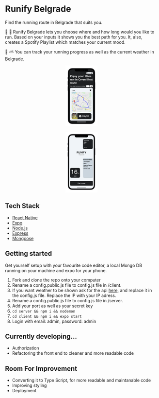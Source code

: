<h1>
Runify Belgrade
</h1>

Find the running route in Belgrade that suits you.

:runner: :musical_note: ​Runify Belgrade lets you choose where and how long would you like to run. Based on your inputs it shows you the best path for you. It, also, creates a Spotify Playlist which matches your current mood.

:checkered_flag: :partly_sunny: You can track your running progress as well as the current weather in Belgrade.

<p align="center">
  <img src="./Client/assets/readme-pictures/pic1.png" height="200px"/>
</p>

<p align="center">
  <img src="./Client/assets/readme-pictures/pic2.png" height="200px"/>
</p>

## Tech Stack

- [React Native](https://reactnative.dev/)
- [Expo](https://expo.io/)
- [Node.js](https://nodejs.org/)
- [Express](https://expressjs.com)
- [Mongoose](https://mongoosejs.com/)

## Getting started

Get yourself setup with your favourite code editor, a local Mongo DB running on your machine and expo for your phone.

1. Fork and clone the repo onto your computer
2. Rename a config.public.js file to config.js file in /client.
3. If you want weather to be shown ask for the api [here](https://openweathermap.org/api), and replace it in the config.js file. Replace the IP with your IP adress.
4. Rename a config.public.js file to config.js file in /server.
5. Add your port as well as your secret key
6. `cd server && npm i && nodemon`
7. `cd client && npm i && expo start`
8. Login with email: admin, password: admin

## Currently developing...

- Authorization
- Refactoring the front end to cleaner and more readable code

## Room For Improvement

- Converting it to Type Script, for more readable and maintanable code
- Improving styling
- Deployment
